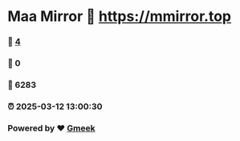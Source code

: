 # Maa Mirror :link: https://mmirror.top 
### :page_facing_up: [4](https://mmirror.top/tag.html) 
### :speech_balloon: 0 
### :hibiscus: 6283 
### :alarm_clock: 2025-03-12 13:00:30 
### Powered by :heart: [Gmeek](https://github.com/Meekdai/Gmeek)

